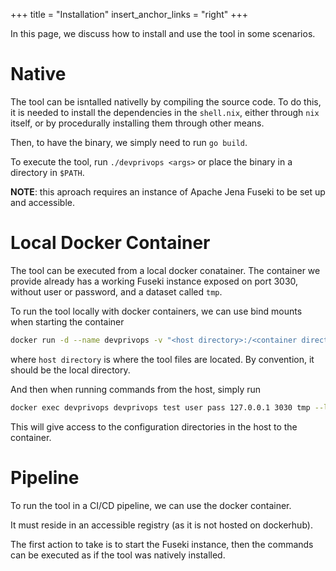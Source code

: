 +++
title = "Installation"
insert_anchor_links = "right"
+++

In this page, we discuss how to install and use the tool in some scenarios.

# Native

The tool can be isntalled nativelly by compiling the source code.
To do this, it is needed to install the dependencies in the `shell.nix`, either through `nix` itself, or by procedurally installing them through other means.

Then, to have the binary, we simply need to run `go build`.

To execute the tool, run `./devprivops <args>` or place the binary in a directory in `$PATH`.

**NOTE**: this aproach requires an instance of Apache Jena Fuseki to be set up and accessible.

# Local Docker Container

The tool can be executed from a local docker conatainer.
The container we provide already has a working Fuseki instance exposed on port 3030, without user or password, and a dataset called `tmp`.

To run the tool locally with docker containers, we can use bind mounts when starting the container

```sh
docker run -d --name devprivops -v "<host directory>:/<container directory>/:ro" devprivops
```

where `host directory` is where the tool files are located. By convention, it should be the local directory.

And then when running commands from the host, simply run

```sh
docker exec devprivops devprivops test user pass 127.0.0.1 3030 tmp --local-dir <container direcotry>
```

This will give access to the configuration directories in the host to the container.

# Pipeline

To run the tool in a CI/CD pipeline, we can use the docker container.

It must reside in an accessible registry (as it is not hosted on dockerhub).

The first action to take is to start the Fuseki instance, then the commands can be executed as if the tool was natively installed.

